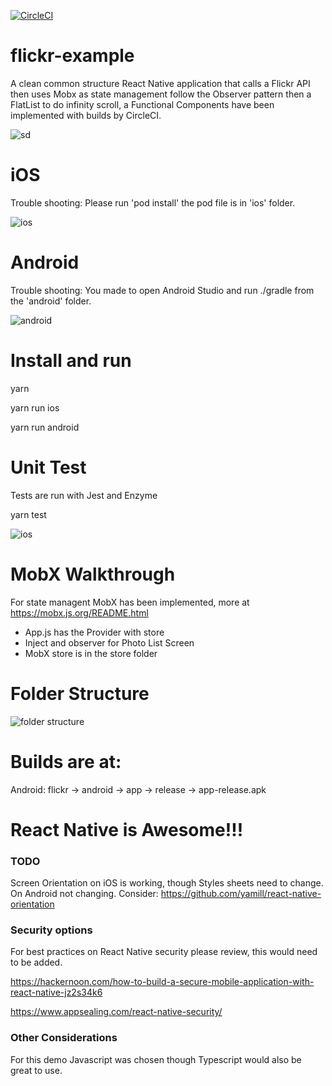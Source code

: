 [![CircleCI](https://circleci.com/gh/MarshalPaterson/flickr-example/tree/main.svg?style=svg)](https://circleci.com/gh/MarshalPaterson/flickr-example/tree/main)

# flickr-example

A clean common structure React Native application that calls a Flickr API then uses Mobx as state management follow the Observer pattern then a FlatList to do infinity scroll, a Functional Components have been implemented with builds by CircleCI.

![sd](https://github.com/MarshalPaterson/flickr-example/blob/main/SolutionDesign/SolutionDesign.drawio.png)

# iOS
Trouble shooting: Please run 'pod install' the pod file is in 'ios' folder.

![ios](https://github.com/MarshalPaterson/flickr-example/blob/main/SolutionDesign/ios.gif)

# Android

Trouble shooting: You made to open Android Studio and run ./gradle from the 'android' folder.

![android](https://github.com/MarshalPaterson/flickr-example/blob/main/SolutionDesign/android.gif)

# Install and run
yarn 

yarn run ios

yarn run android

# Unit Test
Tests are run with Jest and Enzyme

yarn test

![ios](https://github.com/MarshalPaterson/flickr-example/blob/main/SolutionDesign/UnitTests.png)

# MobX Walkthrough
For state managent MobX has been implemented, more at https://mobx.js.org/README.html

* App.js has the Provider with store
* Inject and observer for Photo List Screen
* MobX store is in the store folder

# Folder Structure

![folder structure](https://github.com/MarshalPaterson/flickr-example/blob/main/SolutionDesign/folders.png)

# Builds are at:
Android: flickr -> android -> app -> release -> app-release.apk

# React Native is Awesome!!!

### TODO
Screen Orientation on iOS is working, though Styles sheets need to change. On Android not changing. Consider: https://github.com/yamill/react-native-orientation

### Security options
For best practices on React Native security please review, this would need to be added.

https://hackernoon.com/how-to-build-a-secure-mobile-application-with-react-native-jz2s34k6

https://www.appsealing.com/react-native-security/

### Other Considerations
For this demo Javascript was chosen though Typescript would also be great to use.